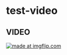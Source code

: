 # test-video

## VIDEO

<a href="/"><img src="./shopping-list.gif" title="made at imgflip.com"/></a>
